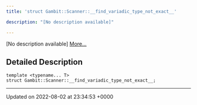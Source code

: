 ```yaml
---
title: 'struct Gambit::Scanner::__find_variadic_type_not_exact__'

description: "[No description available]"

---
```









[No description available] [More...](#detailed-description)

## Detailed Description

```
template <typename... T>
struct Gambit::Scanner::__find_variadic_type_not_exact__;
```

-------------------------------

Updated on 2022-08-02 at 23:34:53 +0000